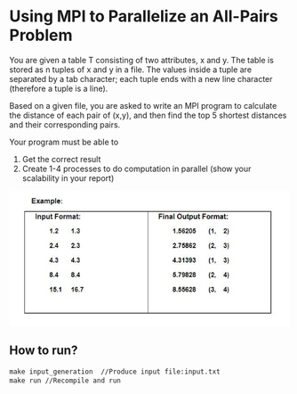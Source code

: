 # Using MPI to Parallelize an All-Pairs Problem
You are given a table T consisting of two attributes, x and y. The table is stored as n tuples of x and y in a file. The values inside a tuple are separated by a tab character; each tuple ends with a new line character (therefore a tuple is a line).

 

Based on a given file, you are asked to write an MPI program to calculate the distance of each pair of (x,y), and then find the top 5 shortest distances and their corresponding pairs.

 

Your program must be able to

1. Get the correct result
2. Create 1-4 processes to do computation in parallel (show your scalability in your report)

![](Example.JPG)

## How to run? 
```
make input_generation  //Produce input file:input.txt
make run //Recompile and run
```